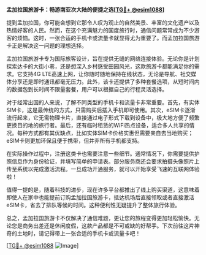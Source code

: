 **孟加拉国旅游卡：畅游南亚次大陆的便捷之选[[TG💪+ @esim1088](https://t.me/s/esim1088)]**

提到孟加拉国，你可能会想到它那令人叹为观止的自然美景、丰富的文化遗产以及热情好客的人民。然而，在这个充满魅力的国度旅行时，通信问题常常成为不少游客的烦恼。这时，一张合适的手机卡或流量卡就显得尤为重要了。而孟加拉国旅游卡正是解决这一问题的理想选择。

孟加拉国旅游卡专为国际旅客设计，旨在提供无缝的网络连接体验。无论你是计划探索达卡的大街小巷，还是想深入乡村感受田园风光，这款旅游卡都能满足你的需求。它支持4G LTE高速上网，让你随时随地保持在线状态，无论是导航、社交媒体分享还是即时通讯都毫无压力。此外，该卡还提供了多种套餐选项，从短时间内的数据包到长时间不限量套餐，用户可以根据自己的行程灵活选择。

对于经常出国的人来说，了解不同类型的手机卡和流量卡非常重要。首先，有实体SIM卡，这是最传统的方式，只需购买后插入手机即可使用。其次，eSIM卡逐渐流行起来，它无需物理卡片，直接通过电子形式下载到设备中，极大地方便了频繁更换目的地的旅行者。最后，还有临时租赁的WiFi热点设备，适合多人共享的情况。每种方式都有其优缺点，比如实体SIM卡价格实惠但需要亲自去当地购买；eSIM卡则更加环保且便于携带，但并非所有手机都支持。

在实际操作过程中，注册这类卡也需要注意一些细节。通常情况下，你需要提供护照信息作为身份验证，并填写简单的申请表。部分服务商还会要求拍摄头像照片上传至系统以完成激活流程。一旦成功开通服务，就可以开始享受飞速的互联网体验啦！

值得一提的是，随着科技的进步，现在许多平台都推出了线上购买渠道，这意味着即使人在家中也能提前订购孟加拉国旅游卡，抵达机场后直接领取或者直接激活eSIM卡，省去了排队等候的时间。这种便利性无疑提升了整体旅行体验。

总之，孟加拉国旅游卡不仅解决了通信难题，更让您的旅程变得更加轻松愉快。无论您是商务出差还是休闲度假，这款产品都是不可或缺的好帮手。下次前往这片神奇的土地时，请记得带上一张合适的手机卡或流量卡吧！

[[TG💪+ @esim1088](https://t.me/s/esim1088) ![Image](https://i.postimg.cc/4NQfJmqS/Snipaste-2025-05-13-00-14-12.png)]